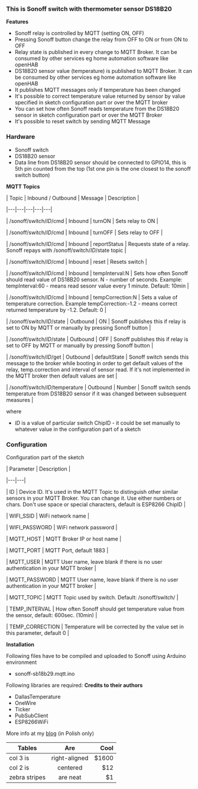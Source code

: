 ### This is Sonoff switch with thermometer sensor DS18B20

**Features**
* Sonoff relay is controlled by MQTT (setting ON, OFF)
* Pressing Sonoff button change the relay from OFF to ON or from ON to OFF
* Relay state is published in every change to MQTT Broker. It can be consumed by other services eg home automation software like openHAB
* DS18B20 sensor value (temperature) is published to MQTT Broker. It can be consumed by other services eg home automation software like openHAB
* It publishes MQTT messages only if temperature has been changed
* It's possible to correct temperature value returned by sensor by value specified in sketch configuration part or over the MQTT broker
* You can set how often Sonoff reads temperature from the DS18B20 sensor in sketch configuration part or over the MQTT Broker
* It's possible to reset switch by sending MQTT Message

### Hardware
* Sonoff switch
* DS18B20 sensor
* Data line from DS18B20 sensor  should be connected to GPIO14, this is 5th pin counted from the top (1st one pin is the one closest to the sonoff switch button)


**MQTT Topics** 

| Topic  | Inbound / Outbound | Message | Description |

|---|---|---|---|---| 

| /sonoff/switch/*ID*/cmd | Inbound | turnON | Sets relay to ON  | 

| /sonoff/switch/*ID*/cmd | Inbound | turnOFF | Sets relay to OFF | 

| /sonoff/switch/*ID*/cmd | Inbound | reportStatus | Requests state of a relay. Sonoff repays with /sonoff/switch/*ID*/state topic | 

| /sonoff/switch/*ID*/cmd | Inbound | reset |  Resets switch | 

| /sonoff/switch/*ID*/cmd | Inbound | tempInterval:N |  Sets how often Sonoff should read value of DS18B20 sensor. N - number of seconds. Example: tempInterval:60 - means read sesonr value every 1 minute. Default: 10min  | 

| /sonoff/switch/*ID*/cmd | Inbound | tempCorrection:N |  Sets a value of temperature correction. Example tempCorrection:-1.2 - means correct returned temperature by -1.2. Default: 0 | 

| /sonoff/switch/*ID*/state | Outbound | ON | Sonoff  publishes this if relay is set to ON by MQTT or manually by pressing Sonoff button |

| /sonoff/switch/*ID*/state | Outbound | OFF | Sonoff  publishes this if relay is set to OFF by MQTT or manually by pressing Sonoff button |

| /sonoff/switch/*ID*/get | Outbound | defaultState | Sonoff switch sends this message to the broker while booting in order to get default values of the relay, temp.correction and interval of sensor read. If it's not implemented in the MQTT broker then default values are set | 

| /sonoff/switch/*ID*/temperature | Outbound | Number | Sonoff switch sends temperature from DS18B20 sensor if it was changed between subsequent measures | 



where 
*  _ID_ is a value of particular switch ChipID - it could be set manually to whatever value in the configuration part of a sketch


### Configuration
Configuration part of the sketch

| Parameter  | Description |

|---|---|

| ID | Device ID. It's used in the MQTT Topic to distinguish other similar sensors in your MQTT Broker. You can change it. Use either numbers or chars. Don't use space or special characters, default is ESP8266 ChipID |

| WIFI_SSID  | WiFi network name |

| WIFI_PASSWORD   | WiFi network password |

| MQTT_HOST  | MQTT Broker IP or host name |

| MQTT_PORT  | MQTT Port, default 1883 |

| MQTT_USER  | MQTT User name, leave blank if there is no user authentication in your MQTT broker |

| MQTT_PASSWORD  | MQTT User name, leave blank if there is no user authentication in your MQTT broker |

| MQTT_TOPIC  | MQTT Topic used by switch. Default: /sonoff/switch/ |

| TEMP_INTERVAL  | How often Sonoff should get temperature value from the sensor, default: 600sec. (10min) |

| TEMP_CORRECTION   | Temperature will be corrected by the value set in this parameter, default 0 |

**Installation**

Following files have to be compiled and uploaded to Sonoff using Arduino environment
* sonoff-sb18b29.mqtt.ino

Following libraries are required: **Credits to their authors**
* DallasTemperature
* OneWire
* Ticker
* PubSubClient
* ESP8266WiFi


More info at my [blog](http://smart-house.adrian.czabanowski.com/sonoff-mqtt-ds18b20-oprogramowanie/) (in Polish only)


| Tables        | Are           | Cool  |
| ------------- |:-------------:| -----:|
| col 3 is      | right-aligned | $1600 |
| col 2 is      | centered      |   $12 |
| zebra stripes | are neat      |    $1 |
